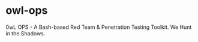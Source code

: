 # owl-ops
0wL OPS - A Bash-based Red Team &amp; Penetration Testing Toolkit. We Hunt in the Shadows.
